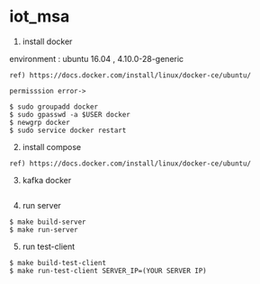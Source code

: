 # iot_msa

1. install docker  
  
environment : ubuntu 16.04 , 4.10.0-28-generic  
```
ref) https://docs.docker.com/install/linux/docker-ce/ubuntu/  

permisssion error->

$ sudo groupadd docker   
$ sudo gpasswd -a $USER docker  
$ newgrp docker  
$ sudo service docker restart
```
2. install compose
```
ref) https://docs.docker.com/install/linux/docker-ce/ubuntu/
```
3.  kafka docker
```

```
4. run server
```
$ make build-server
$ make run-server
```

5.  run test-client
```
$ make build-test-client
$ make run-test-client SERVER_IP=(YOUR SERVER IP) 

```
